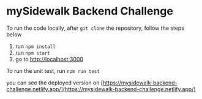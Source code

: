 # mySidewalk Backend Challenge

To run the code locally, after `git clone` the repository, follow the steps below

1. run `npm install`
2. run `npm start`
3. go to [http://localhost:3000](http://localhost:3000)

To run the unit test, run `npm run test`

you can see the deployed version on [https://mysidewalk-backend-challenge.netlify.app/](https://mysidewalk-backend-challenge.netlify.app/)
